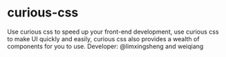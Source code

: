# curious-css
Use curious css to speed up your front-end development, use curious css to make UI quickly and easily, curious css also provides a wealth of components for you to use.
Developer: @limxingsheng and weiqiang
 

